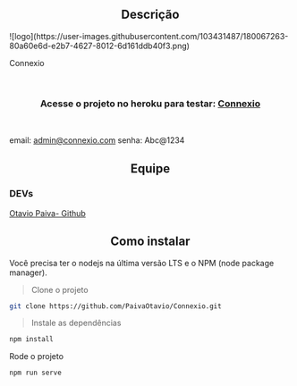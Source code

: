 <h2 align="center"> Descrição </h2>
![logo](https://user-images.githubusercontent.com/103431487/180067263-80a60e6d-e2b7-4627-8012-6d161ddb40f3.png)

Connexio

<br/>
    <h3 align='center'>Acesse o projeto no heroku para testar: <a href='https://connexio.herokuapp.com/'><strong>Connexio</strong></a></h3>
<br/>

email: admin@connexio.com
senha: Abc@1234

<h2 align="center"> Equipe </h2>

### DEVs
[ Otavio Paiva- Github](https://github.com/PaivaOtavio)


<h2 align="center"> Como instalar </h2>

Você precisa ter o nodejs na última versão LTS e o NPM (node package manager). 

> Clone o projeto
```bash
git clone https://github.com/PaivaOtavio/Connexio.git
```
> Instale as dependências
```bash
npm install 
```

Rode o projeto
```bash
npm run serve
```
